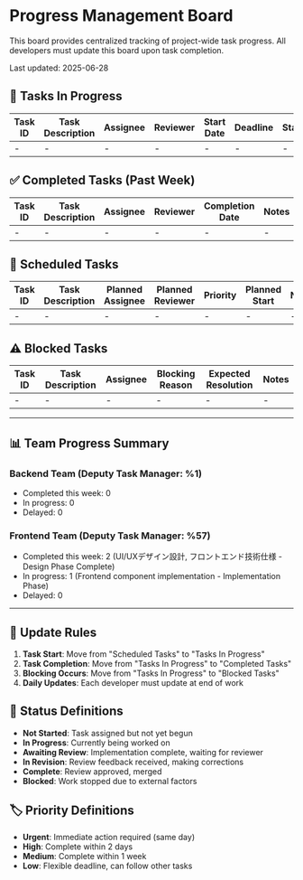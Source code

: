# Progress Management Board

This board provides centralized tracking of project-wide task progress.
All developers must update this board upon task completion.

Last updated: 2025-06-28

## 🚀 Tasks In Progress

| Task ID | Task Description | Assignee | Reviewer | Start Date | Deadline | Status | Notes |
|---------|------------------|----------|----------|------------|----------|--------|-------|
| - | - | - | - | - | - | - | - |

## ✅ Completed Tasks (Past Week)

| Task ID | Task Description | Assignee | Reviewer | Completion Date | Notes |
|---------|------------------|----------|----------|-----------------|-------|
| - | - | - | - | - | - |

## 📅 Scheduled Tasks

| Task ID | Task Description | Planned Assignee | Planned Reviewer | Priority | Planned Start | Notes |
|---------|------------------|------------------|------------------|----------|---------------|-------|
| - | - | - | - | - | - | - |

## ⚠️ Blocked Tasks

| Task ID | Task Description | Assignee | Blocking Reason | Expected Resolution | Notes |
|---------|------------------|----------|-----------------|---------------------|-------|
| - | - | - | - | - | - |

---

## 📊 Team Progress Summary

### Backend Team (Deputy Task Manager: %1)
- Completed this week: 0
- In progress: 0
- Delayed: 0

### Frontend Team (Deputy Task Manager: %57)
- Completed this week: 2 (UI/UXデザイン設計, フロントエンド技術仕様 - Design Phase Complete)
- In progress: 1 (Frontend component implementation - Implementation Phase)
- Delayed: 0

---

## 🔄 Update Rules

1. **Task Start**: Move from "Scheduled Tasks" to "Tasks In Progress"
2. **Task Completion**: Move from "Tasks In Progress" to "Completed Tasks"
3. **Blocking Occurs**: Move from "Tasks In Progress" to "Blocked Tasks"
4. **Daily Updates**: Each developer must update at end of work

## 📝 Status Definitions

- **Not Started**: Task assigned but not yet begun
- **In Progress**: Currently being worked on
- **Awaiting Review**: Implementation complete, waiting for reviewer
- **In Revision**: Review feedback received, making corrections
- **Complete**: Review approved, merged
- **Blocked**: Work stopped due to external factors

## 🏷️ Priority Definitions

- **Urgent**: Immediate action required (same day)
- **High**: Complete within 2 days
- **Medium**: Complete within 1 week
- **Low**: Flexible deadline, can follow other tasks